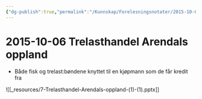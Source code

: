 ```yaml
---
{"dg-publish":true,"permalink":"/Kunnskap/Forelesningsnotater/2015-10-06 Trelasthandel Arendals oppland/","tags":["historie","hi110","forelesning"]}
---
```



# 2015-10-06 Trelasthandel Arendals oppland
* Både fisk og trelast:bøndene knyttet til en kjøpmann som de får kredit fra

![[_resources/7-Trelasthandel-Arendals-oppland-(1)-(1).pptx]]

